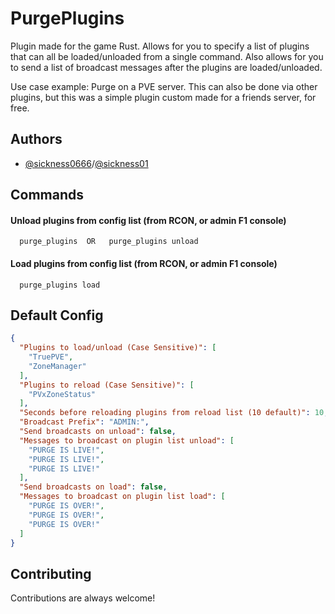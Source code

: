 
# PurgePlugins

Plugin made for the game Rust. Allows for you to specify a list of plugins that can all be loaded/unloaded from a single command. Also allows for you to send a list of broadcast messages after the plugins are loaded/unloaded.

Use case example: Purge on a PVE server. This can also be done via other plugins, but this was a simple plugin custom made for a friends server, for free.




## Authors

- [@sickness0666](https://github.com/sickness0666)/[@sickness01](https://codefling.com/sickness01)


## Commands

#### Unload plugins from config list (from RCON, or admin F1 console)

```http
  purge_plugins  OR   purge_plugins unload
```

#### Load plugins from config list (from RCON, or admin F1 console)

```http
  purge_plugins load
```
## Default Config

```json
{
  "Plugins to load/unload (Case Sensitive)": [
    "TruePVE",
    "ZoneManager"
  ],
  "Plugins to reload (Case Sensitive)": [
    "PVxZoneStatus"
  ],
  "Seconds before reloading plugins from reload list (10 default)": 10,
  "Broadcast Prefix": "ADMIN:",
  "Send broadcasts on unload": false,
  "Messages to broadcast on plugin list unload": [
    "PURGE IS LIVE!",
    "PURGE IS LIVE!",
    "PURGE IS LIVE!"
  ],
  "Send broadcasts on load": false,
  "Messages to broadcast on plugin list load": [
    "PURGE IS OVER!",
    "PURGE IS OVER!",
    "PURGE IS OVER!"
  ]
}
```


## Contributing

Contributions are always welcome!

